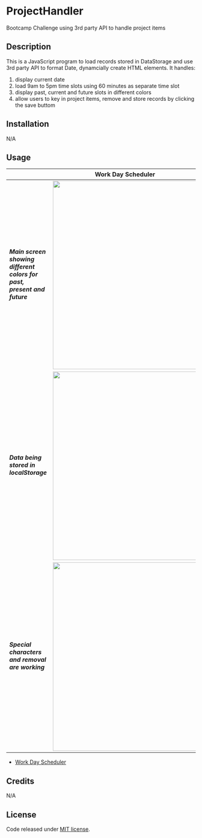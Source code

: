 # ProjectHandler
Bootcamp Challenge using 3rd party API to handle project items

## Description

This is a JavaScript program to load records stored in DataStorage and use 3rd party API to format Date, dynamcially create HTML elements. It handles:
1) display current date
2) load 9am to 5pm time slots using 60 minutes as separate time slot
3) display past, current and future slots in different colors
4) allow users to key in project items, remove and store records by clicking the save buttom


## Installation

N/A

## Usage

<table>
  <thead>
    <tr>
      <th colspan="2">Work Day Scheduler</th>
    </tr>  
  </thead>
    <tr>
      <td><h5>Main screen showing different colors for past, present and future</h5></td>
      <td><img src="https://amurorai203.github.io/ProjectHandler/assets/img/InitialScreen.jpg" width="500"></td>
    </tr>
    <tr>
      <td><h5>Data being stored in localStorage</h5></td>
      <td><img src="https://amurorai203.github.io/ProjectHandler/assets/img/DataStored.jpg" width="500"></td>
    </tr>
    <tr>
      <td><h5>Special characters and removal are working</h5></td>
      <td><img src="https://amurorai203.github.io/ProjectHandler/assets/img/SpecialCharAndRemoval.jpg" width="500"></td>
    </tr>  
  </tbody>
</table>

- [Work Day Scheduler](https://amurorai203.github.io/ProjectHandler/)


## Credits

N/A

## License

Code released under [MIT license](https://opensource.org/licenses/MIT).
